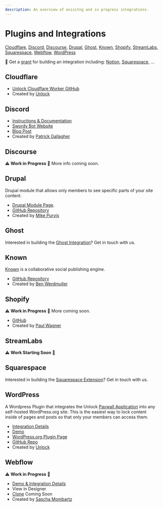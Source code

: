 ```yaml
---
description: An overview of exisitng and in progress integrations.
---
```


# Plugins and Integrations

[Cloudflare](./#cloudflare), [Discord](./#discord), [Discourse](./#discourse), [Drupal](./#drupal), [Ghost](./#ghost), [Known](./#known), [Shopify](./#shopify), [StreamLabs](./#streamlabs), [Squarespace](./#squarespace), [Webflow](./#webflow), [WordPress](./#wordpress)

👀 Get a [grant](../../governance/grants-bounties-and-matchings.md) for building an integration including: [Notion](http://developers.notion.com), [Squarespace](https://www.squarespace.com/extensions/home), ...

## Cloudflare

* [Unlock Cloudflare Worker GitHub](https://github.com/unlock-protocol/cloudflare-worker)
* Created by [Unlock](https://github.com/unlock-protocol)

## Discord

* [Instructions & Documentation](discord.md)
* [Swordy Bot Website](https://swordybot.com)
* [Blog Post](https://unlock-protocol.com/blog/swordy-bot-intro)
* Created by [Patrick Gallagher](https://patrickgallagher.dev/)

## Discourse

⚠️ **Work in Progress** 🚧 More info coming soon.

## Drupal

Drupal module that allows only members to see specific parts of your site content.

* [Drupal Module Page](https://www.drupal.org/project/unlock).
* [GitHub Repository](https://github.com/mikedotexe/unlock)
* Created by [Mike Purvis](https://github.com/mikedotexe)

## Ghost

Interested in building the [Ghost Integration](https://ghost.org/integrations/custom-integrations/)? Get in touch with us.

## Known

[Known](%20https://withknown.com/) is a collaborative social publishing engine.

* [GitHub Repository](https://github.com/idno/Unlock)
* Created by [Ben Werdmuller](https://twitter.com/benwerd/)

## Shopify

⚠️ **Work in Progress** 🚧  More coming soon.

* [GitHub](https://github.com/pwagner/unlock-shopify-app)
* Created by [Paul Wagner](https://twitter.com/pswgnr)

## StreamLabs

⚠️ **Work Starting Soon** 🚧

## Squarespace

Interested in building the [Squarespace Extension](https://www.squarespace.com/extensions/home)? Get in touch with us.

## WordPress

A Wordpress Plugin that integrates the Unlock [Paywall Application](../../developers/paywall/) into any self-hosted WordPress.org site. This is the easiest way to lock content inside of pages and posts so that only your members can access them.

* [Integration Details](wordpress-plugin.md)
* [Demo](https://wordpress-demo.unlock-protocol.com/)
* [WordPress.org Plugin Page](https://wordpress.org/plugins/unlock-protocol/)
* [GitHub Repo](https://github.com/unlock-protocol/unlock-wordpress-plugin)
* Created by [Unlock](https://github.com/unlock-protocol)

## Webflow

⚠️ **Work in Progress** 🚧

* [Demo & Integration Details](https://unlock-integration.webflow.io/)
* View in Designer
* [Clone](./) Coming Soon
* Created by [Sascha Mombartz](https://twitter.com/supermombartz)

